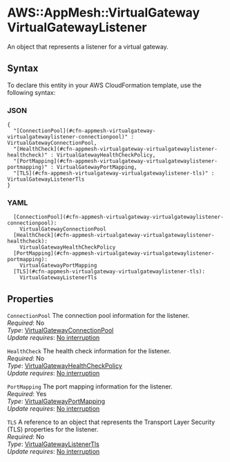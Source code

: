 # AWS::AppMesh::VirtualGateway VirtualGatewayListener<a name="aws-properties-appmesh-virtualgateway-virtualgatewaylistener"></a>

An object that represents a listener for a virtual gateway\.

## Syntax<a name="aws-properties-appmesh-virtualgateway-virtualgatewaylistener-syntax"></a>

To declare this entity in your AWS CloudFormation template, use the following syntax:

### JSON<a name="aws-properties-appmesh-virtualgateway-virtualgatewaylistener-syntax.json"></a>

```
{
  "[ConnectionPool](#cfn-appmesh-virtualgateway-virtualgatewaylistener-connectionpool)" : VirtualGatewayConnectionPool,
  "[HealthCheck](#cfn-appmesh-virtualgateway-virtualgatewaylistener-healthcheck)" : VirtualGatewayHealthCheckPolicy,
  "[PortMapping](#cfn-appmesh-virtualgateway-virtualgatewaylistener-portmapping)" : VirtualGatewayPortMapping,
  "[TLS](#cfn-appmesh-virtualgateway-virtualgatewaylistener-tls)" : VirtualGatewayListenerTls
}
```

### YAML<a name="aws-properties-appmesh-virtualgateway-virtualgatewaylistener-syntax.yaml"></a>

```
  [ConnectionPool](#cfn-appmesh-virtualgateway-virtualgatewaylistener-connectionpool):
    VirtualGatewayConnectionPool
  [HealthCheck](#cfn-appmesh-virtualgateway-virtualgatewaylistener-healthcheck):
    VirtualGatewayHealthCheckPolicy
  [PortMapping](#cfn-appmesh-virtualgateway-virtualgatewaylistener-portmapping):
    VirtualGatewayPortMapping
  [TLS](#cfn-appmesh-virtualgateway-virtualgatewaylistener-tls):
    VirtualGatewayListenerTls
```

## Properties<a name="aws-properties-appmesh-virtualgateway-virtualgatewaylistener-properties"></a>

`ConnectionPool` <a name="cfn-appmesh-virtualgateway-virtualgatewaylistener-connectionpool"></a>
The connection pool information for the listener\.  
_Required_: No  
_Type_: [VirtualGatewayConnectionPool](aws-properties-appmesh-virtualgateway-virtualgatewayconnectionpool.md)  
_Update requires_: [No interruption](https://docs.aws.amazon.com/AWSCloudFormation/latest/UserGuide/using-cfn-updating-stacks-update-behaviors.html#update-no-interrupt)

`HealthCheck` <a name="cfn-appmesh-virtualgateway-virtualgatewaylistener-healthcheck"></a>
The health check information for the listener\.  
_Required_: No  
_Type_: [VirtualGatewayHealthCheckPolicy](aws-properties-appmesh-virtualgateway-virtualgatewayhealthcheckpolicy.md)  
_Update requires_: [No interruption](https://docs.aws.amazon.com/AWSCloudFormation/latest/UserGuide/using-cfn-updating-stacks-update-behaviors.html#update-no-interrupt)

`PortMapping` <a name="cfn-appmesh-virtualgateway-virtualgatewaylistener-portmapping"></a>
The port mapping information for the listener\.  
_Required_: Yes  
_Type_: [VirtualGatewayPortMapping](aws-properties-appmesh-virtualgateway-virtualgatewayportmapping.md)  
_Update requires_: [No interruption](https://docs.aws.amazon.com/AWSCloudFormation/latest/UserGuide/using-cfn-updating-stacks-update-behaviors.html#update-no-interrupt)

`TLS` <a name="cfn-appmesh-virtualgateway-virtualgatewaylistener-tls"></a>
A reference to an object that represents the Transport Layer Security \(TLS\) properties for the listener\.  
_Required_: No  
_Type_: [VirtualGatewayListenerTls](aws-properties-appmesh-virtualgateway-virtualgatewaylistenertls.md)  
_Update requires_: [No interruption](https://docs.aws.amazon.com/AWSCloudFormation/latest/UserGuide/using-cfn-updating-stacks-update-behaviors.html#update-no-interrupt)
